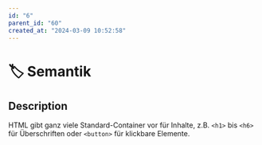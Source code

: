 ```yaml
---
id: "6"
parent_id: "60"
created_at: "2024-03-09 10:52:58"
---
```


# 🏷️ Semantik

## Description

HTML gibt ganz viele Standard-Container vor für Inhalte, z.B. `<h1>` bis `<h6>` für Überschriften oder `<button>` für klickbare Elemente.